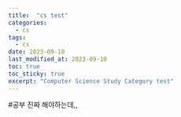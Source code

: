 ```yaml
---
title:  "cs test"
categories:
  - cs
tags:
  - cs
date: 2023-09-10
last_modified_at: 2023-09-10
toc: true
toc_sticky: true
excerpt: "Computer Science Study Category test"
---
```

#공부 진짜 해야하는데,,
